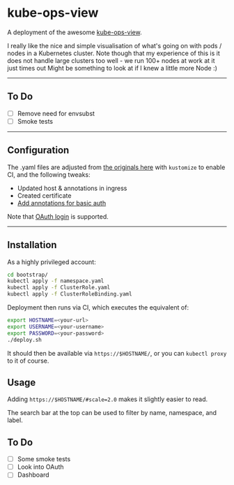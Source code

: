 # kube-ops-view

A deployment of the awesome [kube-ops-view](https://github.com/hjacobs/kube-ops-view.git).

I really like the nice and simple visualisation of what's going on with pods / nodes in a Kubernetes cluster. Note though that my experience of this is it does not handle large clusters too well - we run 100+ nodes at work at it just times out Might be something to look at if I knew a little more Node :)

---

## To Do

- [ ] Remove need for envsubst
- [ ] Smoke tests

---

## Configuration

The .yaml files are adjusted from [the originals here](https://github.com/hjacobs/kube-ops-view/tree/master/deploy) with `kustomize` to enable CI, and the following tweaks:

- Updated host & annotations in ingress
- Created certificate
- [Add annotations for basic auth](https://kubernetes.github.io/ingress-nginx/examples/auth/basic/)

Note that [OAuth login](https://github.com/hjacobs/kube-ops-view/blob/master/docs/access-control.rst) is supported.

---

## Installation

As a highly privileged account:

```sh
cd bootstrap/
kubectl apply -f namespace.yaml
kubectl apply -f ClusterRole.yaml
kubectl apply -f ClusterRoleBinding.yaml
```

Deployment then runs via CI, which executes the equivalent of:

```sh
export HOSTNAME=<your-url>
export USERNAME=<your-username>
export PASSWORD=<your-password>
./deploy.sh
```

It should then be available via `https://$HOSTNAME/`, or you can `kubectl proxy` to it of course.

## Usage

Adding `https://$HOSTNAME/#scale=2.0` makes it slightly easier to read.

The search bar at the top can be used to filter by name, namespace, and label.

## To Do

- [ ] Some smoke tests
- [ ] Look into OAuth
- [ ] Dashboard
